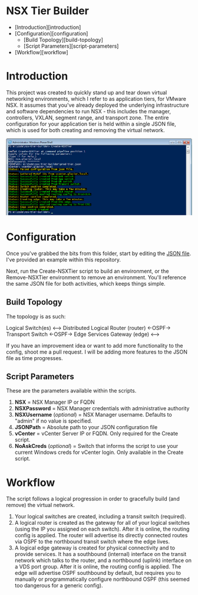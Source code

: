 NSX Tier Builder
================

<!-- MarkdownTOC autolink=true -->

- [Introduction][introduction]
- [Configuration][configuration]
	- [Build Topology][build-topology]
	- [Script Parameters][script-parameters]
- [Workflow][workflow]

<!-- /MarkdownTOC -->

# Introduction

This project was created to quickly stand up and tear down virtual networking environments, which I refer to as application tiers, for VMware NSX. It assumes that you've already deployed the underlying infrastructure and software dependencies to run NSX - this includes the manager, controllers, VXLAN, segment range, and transport zone. The entire configuration for your application tier is held within a single JSON file, which is used for both creating and removing the virtual network.

![Create-NSXTier](https://github.com/WahlNetwork/nsx-tier-builder/blob/screenshots/create-nsx-tier.jpg)

# Configuration

Once you've grabbed the bits from this folder, start by editing the [JSON file](https://github.com/WahlNetwork/nsx-tier-builder/blob/master/prod-tier.json). I've provided an example within this repository.

Next, run the Create-NSXTier script to build an environment, or the Remove-NSXTier environment to remove an environment. You'll reference the same JSON file for both activities, which keeps things simple.

## Build Topology

The topology is as such:

Logical Switch(es) <--> Distributed Logical Router (router) <-OSPF-> Transport Switch <-OSPF-> Edge Services Gateway (edge) <-->

If you have an improvement idea or want to add more functionality to the config, shoot me a pull request. I will be adding more features to the JSON file as time progresses.

## Script Parameters

These are the parameters available within the scripts.

1. **NSX** = NSX Manager IP or FQDN
2. **NSXPassword** = NSX Manager credentials with administrative authority
5. **NSXUsername** (*optional*) = NSX Manager username. Defaults to "admin" if no value is specified.
3. **JSONPath** = Absolute path to your JSON configuration file
4. **vCenter** = vCenter Server IP or FQDN. Only required for the Create script.
6. **NoAskCreds** (*optional*) = Switch that informs the script to use your current Windows creds for vCenter login. Only available in the Create script.

# Workflow

The script follows a logical progression in order to gracefully build (and remove) the virtual network.

1. Your logical switches are created, including a transit switch (required).
2. A logical router is created as the gateway for all of your logical switches (using the IP you assigned on each switch). After it is online, the routing config is applied. The router will advertise its directly connected routes via OSPF to the northbound transit switch where the edge lives.
3. A logical edge gateway is created for physical connectivity and to provide services. It has a southbound (internal) interface on the transit network which talks to the router, and a northbound (uplink) interface on a VDS port group. After it is online, the routing config is applied. The edge will advertise OSPF southbound by default, but requires you to manually or programmatically configure northbound OSPF (this seemed too dangerous for a generic config).
